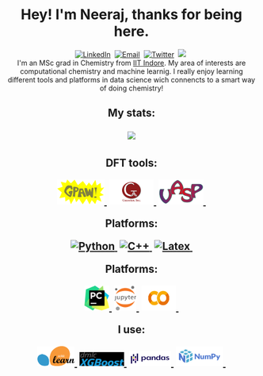 <p>
<h1 align="center"></a><b> Hey! I'm Neeraj, thanks for being here. </b></a>
</h1>
</p>

<p align="center">
<a href="https://www.linkedin.com/in/neeraj-kumar-pandit-5107241a9/"><img src="https://img.shields.io/badge/linkedin-%230077B5.svg?&style=for-the-badge&logo=linkedin&logoColor=white" alt="LinkedIn" /></a>&nbsp;
<a href="mailto:neerajkumar.pndt@gmail.com"><img src="https://img.shields.io/badge/Gmail-D14836?style=for-the-badge&logo=gmail&logoColor=white" alt="Email" /></a>&nbsp;
<a href="https://twitter.com/neeraj_compchem"><img src="https://img.shields.io/twitter/follow/neeraj_compchem?style=for-the-badge&logo=twitter&logoColor=Blue" alt="Twitter" /></a>&nbsp;
<a href="https://orcid.org/0000-0002-6885-0920"><img src="https://img.shields.io/badge/-ORCID-ffffff?style=for-the-badge&logo=ORCID&logoColor=white alt="ORCID" /></a>&nbsp;
    <br />
    I'm an MSc grad in Chemistry from <a href="https://www.iiti.ac.in/">IIT Indore</a>. My area of interests are computational chemistry and machine learnig. I really enjoy learning different tools and platforms in data science wich connencts to a smart way of doing chemistry!
<br>
<h2 align="center">
  <p>My stats:</p>
  <a href="#"><img src="https://github-readme-stats.vercel.app/api?username=neeraj-compchem&show_icons=true&theme=highcontrast"></a>
<h2 align="center">
    <p>DFT tools:</p>
    <a href="#"><img src= "https://github.com/neeraj-compchem/neeraj-compchem/blob/main/gpaw-logo.png" width="95" height="50" />&nbsp;</a>
    <a href="#"><img src= "https://github.com/neeraj-compchem/neeraj-compchem/blob/main/Gaussian_logo.png" width="90" height="50" />&nbsp;</a>
    <a href="#"><img src= "https://github.com/neeraj-compchem/neeraj-compchem/blob/main/VASP_logo.png" width="90" height="50" />&nbsp;</a>
    <br />
    <p>Platforms:</p>
    <a href="#"><img src="https://img.shields.io/badge/python-3670A0?style=for-the-badge&logo=python&logoColor=ffdd54" alt="Python" />&nbsp;</a>
    <a href="#"><img src="https://img.shields.io/badge/c++-%2300599C.svg?style=for-the-badge&logo=c%2B%2B&logoColor=white" alt="C++"/>&nbsp;</a>
    <a href="#"><img src="https://img.shields.io/badge/latex-%23008080.svg?style=for-the-badge&logo=latex&logoColor=white" alt="Latex"/>&nbsp;</a>
    <br />
    <p>Platforms: </p>
    <a href="https://www.jetbrains.com/pycharm/"><img src="https://github.com/neeraj-compchem/neeraj-compchem/blob/main/PyCharm.png" alt="pycharm" title="pycharm" width="50" height="50">&nbsp;</a>
    <a href="https://jupyter.org/"><img src="https://github.com/neeraj-compchem/neeraj-compchem/blob/main/JPTR.png" alt="jupyter" title="jupyter" width="45" height="50">&nbsp;</a>
    <a href="https://colab.research.google.com/?utm_source=scs-index"><img src="https://github.com/neeraj-compchem/neeraj-compchem/blob/main/Colab.png" alt="Welcome to Colab!" title="Google Colaboratory" width="70" height="50">&nbsp;</a>
    <br />
    <p>I use:</p>
    <a href="https://scikit-learn.org/stable/"><img src="https://github.com/neeraj-compchem/neeraj-compchem/blob/main/SKL.png" alt="scikit-learn" title="scikit-learn" width="75" height="40">&nbsp;</a>
    <a href="https://xgboost.readthedocs.io/en/stable/"><img src="https://github.com/neeraj-compchem/neeraj-compchem/blob/main/XGBoost_logo.png" alt="XGBoost" title="Go to docs" width="90" height="28">&nbsp;</a>
    <a href="https://pandas.pydata.org/"><img src="https://github.com/neeraj-compchem/neeraj-compchem/blob/main/Pandas.png" alt="pandas" title="pandas" width="85" height="30">&nbsp;</a>
    <a href="https://numpy.org/"><img src="https://github.com/neeraj-compchem/neeraj-compchem/blob/main/NUMPY.png" alt="numpy" title="numpy" width="95" height="40">&nbsp;</a>

</h2>
